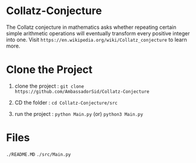 # Collatz-Conjecture
The Collatz conjecture in mathematics asks whether repeating certain simple arithmetic operations will eventually transform every positive integer into one.
Visit `https://en.wikipedia.org/wiki/Collatz_conjecture` to learn more.

# Clone the Project
  1. clone the project :
  `git clone https://github.com/AmbassadorSid/Collatz-Conjecture`
  
  2. CD the folder :
  `cd Collatz-Conjecture/src`
  
  3. run the project :
  `python Main.py` (or) `python3 Main.py`

# Files
  `./README.MD` `./src/Main.py`
